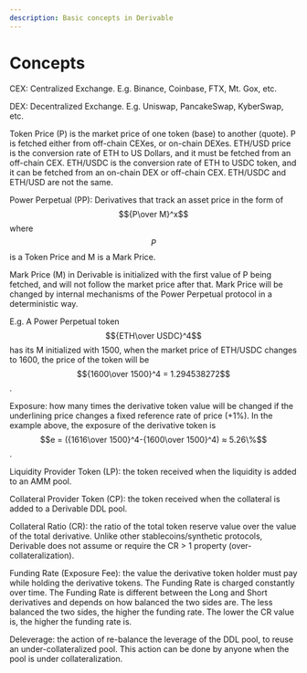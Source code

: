 ```yaml
---
description: Basic concepts in Derivable
---
```


# Concepts

CEX: Centralized Exchange. E.g. Binance, Coinbase, FTX, Mt. Gox, etc.

DEX: Decentralized Exchange. E.g. Uniswap, PancakeSwap, KyberSwap, etc.

Token Price (P) is the market price of one token (base) to another (quote). P is fetched either from off-chain CEXes, or on-chain DEXes. ETH/USD price is the conversion rate of ETH to US Dollars, and it must be fetched from an off-chain CEX. ETH/USDC is the conversion rate of ETH to USDC token, and it can be fetched from an on-chain DEX or off-chain CEX. ETH/USDC and ETH/USD are not the same.

Power Perpetual (PP): Derivatives that track an asset price in the form of $${P\over M}^x$$where $$P$$ is a Token Price and M is a Mark Price.

Mark Price (M) in Derivable is initialized with the first value of P being fetched, and will not follow the market price after that. Mark Price will be changed by internal mechanisms of the Power Perpetual protocol in a deterministic way.

E.g. A Power Perpetual token $${ETH\over USDC}^4$$ has its M initialized with 1500, when the market price of ETH/USDC changes to 1600, the price of the token will be $${1600\over 1500}^4 = 1.294538272$$.

Exposure: how many times the derivative token value will be changed if the underlining price changes a fixed reference rate of price (+1%). In the example above, the exposure of the derivative token is $$e = ({1616\over 1500}^4-{1600\over 1500}^4)  ≈ 5.26\%$$.

Liquidity Provider Token (LP): the token received when the liquidity is added to an AMM pool.

Collateral Provider Token (CP): the token received when the collateral is added to a Derivable DDL pool.

Collateral Ratio (CR): the ratio of the total token reserve value over the value of the total derivative. Unlike other stablecoins/synthetic protocols, Derivable does not assume or require the CR > 1 property (over-collateralization).

Funding Rate (Exposure Fee): the value the derivative token holder must pay while holding the derivative tokens. The Funding Rate is charged constantly over time. The Funding Rate is different between the Long and Short derivatives and depends on how balanced the two sides are. The less balanced the two sides, the higher the funding rate. The lower the CR value is, the higher the funding rate is.

Deleverage: the action of re-balance the leverage of the DDL pool, to reuse an under-collateralized pool. This action can be done by anyone when the pool is under collateralization.

